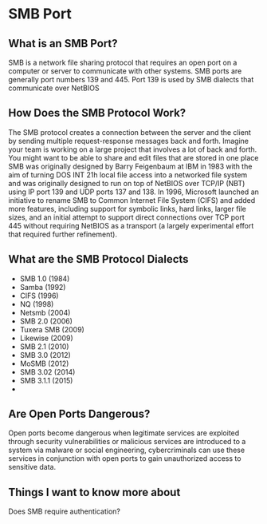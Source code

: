 # SMB Port
 
 ## What is an SMB Port?
 
 SMB is a network file sharing protocol that requires an open port on a computer or server to communicate with other systems. 
 SMB ports are generally port numbers 139 and 445. Port 139 is used by SMB dialects that communicate over NetBIOS
 
 ## How Does the SMB Protocol Work?
 
 The SMB protocol creates a connection between the server and the client by sending multiple request-response messages back and forth. Imagine your team is working on a large project that involves a lot of back and forth. You might want to be able to share and edit files that are stored in one place
 SMB was originally designed by Barry Feigenbaum at IBM in 1983 with the aim of turning DOS INT 21h local file access into a networked file system and was originally designed to run on top of NetBIOS over TCP/IP (NBT) using IP port 139 and UDP ports 137 and 138.
 In 1996, Microsoft launched an initiative to rename SMB to Common Internet File System (CIFS) and added more features, including support for symbolic links, hard links, larger file sizes, and an initial attempt to support direct connections over TCP port 445 without requiring NetBIOS as a transport (a largely experimental effort that required further refinement).
 
 ## What are the SMB Protocol Dialects
 
 * SMB 1.0 (1984)
 *  Samba (1992)
 *  CIFS (1996)
 *  NQ (1998)
 * Netsmb (2004)
 *  SMB 2.0 (2006)
 *  Tuxera SMB (2009)
 *  Likewise (2009)
 *  SMB 2.1 (2010)
 *  SMB 3.0 (2012)
 *  MoSMB (2012)
 *  SMB 3.02 (2014)
 *  SMB 3.1.1 (2015)
 *
## Are Open Ports Dangerous?
Open ports become dangerous when legitimate services are exploited through security vulnerabilities or malicious services are introduced to a system via malware or social engineering, cybercriminals can use these services in conjunction with open ports to gain unauthorized access to sensitive data.

## Things I want to know more about
Does SMB require authentication?
